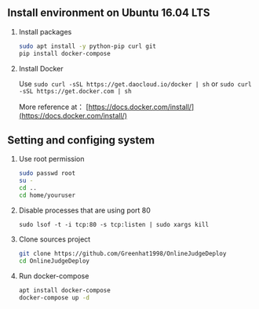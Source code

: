 ## Install environment on Ubuntu 16.04 LTS  

1. Install packages
    ```bash
    sudo apt install -y python-pip curl git
    pip install docker-compose
    ```

2. Install Docker 
    
    Use ```sudo curl -sSL https://get.daocloud.io/docker | sh```
    or  ```sudo curl -sSL https://get.docker.com | sh``` 
  
    More reference at： [https://docs.docker.com/install/](https://docs.docker.com/install/)

## Setting and configing system

1. Use root permission
    ```bash
    sudo passwd root
    su -
    cd ..
    cd home/youruser
    ```
2. Disable processes that are using port 80
    ```
    sudo lsof -t -i tcp:80 -s tcp:listen | sudo xargs kill
    ```
    
3. Clone sources project
    ```bash
    git clone https://github.com/Greenhat1998/OnlineJudgeDeploy
    cd OnlineJudgeDeploy
    ```
    
4. Run docker-compose
    ```bash
    apt install docker-compose
    docker-compose up -d
    ```
